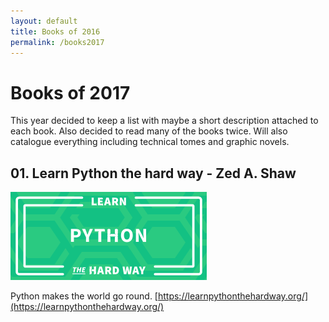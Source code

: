 ```yaml
---
layout: default
title: Books of 2016
permalink: /books2017
---
```


# Books of 2017

This year decided to keep a list with maybe a short description attached to each book. Also decided to read many of the books twice. Will also catalogue everything including technical tomes and graphic novels.

## 01. Learn Python the hard way - Zed A. Shaw

![Learn Python the hard way](/images/books/learn_python-logo.png "Learn Python the hard way logo")

Python makes the world go round. [https://learnpythonthehardway.org/](https://learnpythonthehardway.org/)
